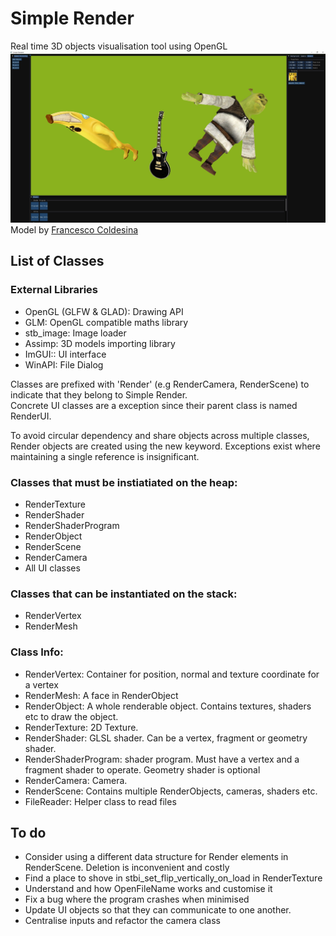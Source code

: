 # Simple Render
Real time 3D objects visualisation tool using OpenGL  
![preview](readme_imgs/preview1.jpg)  
Model by [Francesco Coldesina](https://sketchfab.com/3d-models/gibson-from-rickgreeve-cee58deadaa44425bbb4bf8f0ec46b44)


## List of Classes

### External Libraries
* OpenGL (GLFW & GLAD): Drawing API
* GLM: OpenGL compatible maths library
* stb_image: Image loader
* Assimp: 3D models importing library
* ImGUI:: UI interface
* WinAPI: File Dialog

Classes are prefixed with 'Render' (e.g RenderCamera, RenderScene) to indicate that they belong to Simple Render.   
Concrete UI classes are a exception since their parent class is named RenderUI.  

To avoid circular dependency and share objects across multiple classes, Render objects are created using the new keyword. Exceptions exist where maintaining a single reference is insignificant.


### Classes that must be instiatiated on the heap:  

* RenderTexture
* RenderShader
* RenderShaderProgram
* RenderObject
* RenderScene
* RenderCamera
* All UI classes

### Classes that can be instantiated on the stack:
* RenderVertex
* RenderMesh

### Class Info:
* RenderVertex: Container for position, normal and texture coordinate for a vertex
* RenderMesh: A face in RenderObject
* RenderObject: A whole renderable object. Contains textures, shaders etc to draw the object.
* RenderTexture: 2D Texture.
* RenderShader: GLSL shader. Can be a vertex, fragment or geometry shader.
* RenderShaderProgram: shader program. Must have a vertex and a fragment shader to operate. Geometry shader is optional
* RenderCamera: Camera.
* RenderScene: Contains multiple RenderObjects, cameras, shaders etc.
* FileReader: Helper class to read files



## To do
* Consider using a different data structure for Render elements in RenderScene. Deletion is inconvenient and costly
* Find a place to shove in stbi_set_flip_vertically_on_load in RenderTexture
* Understand and how OpenFileName works and customise it
* Fix a bug where the program crashes when minimised
* Update UI objects so that they can communicate to one another.
* Centralise inputs and refactor the camera class
